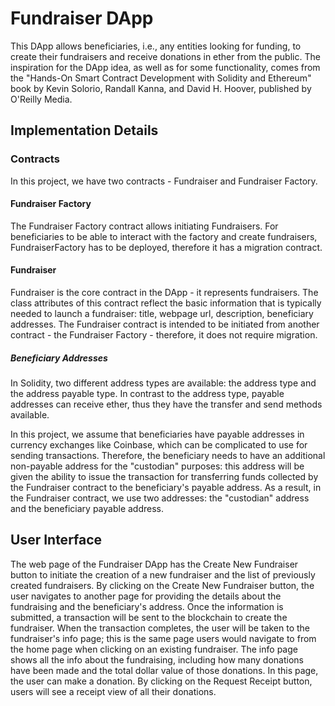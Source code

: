 # Fundraiser DApp
This DApp allows beneficiaries, i.e., any entities looking for funding, to create their fundraisers and receive donations in ether from the public.
The inspiration for the DApp idea, as well as for some functionality, comes from the "Hands-On Smart Contract Development with Solidity and Ethereum" book by Kevin Solorio, Randall Kanna, and David H. Hoover, published by O'Reilly Media.

## Implementation Details

### Contracts
In this project, we have two contracts - Fundraiser and Fundraiser Factory.

#### Fundraiser Factory
The Fundraiser Factory contract allows initiating Fundraisers. For beneficiaries to be able to interact with the factory and create fundraisers, FundraiserFactory has to be deployed, therefore it has a migration contract.

#### Fundraiser

Fundraiser is the core contract in the DApp - it represents fundraisers. The class attributes of this contract reflect the basic information that is typically needed to launch a fundraiser: title, webpage url, description, beneficiary addresses.
The Fundraiser contract is intended to be initiated from another contract - the Fundraiser Factory - therefore, it does not require migration. 

##### Beneficiary Addresses
In Solidity, two different address types are available: the address type and the address payable type. In contrast to the address type, payable addresses can receive ether, thus they have the transfer and send methods available. 

In this project, we assume that beneficiaries have payable addresses in currency exchanges like Coinbase, which can be complicated to use for sending transactions.
Therefore, the beneficiary needs to have an additional non-payable address for the "custodian" purposes: this address will be given the ability to issue the transaction for transferring funds collected by the Fundraiser contract to the beneficiary's payable address. As a result, in the Fundraiser contract, we use two addresses: the "custodian" address and the beneficiary payable address.

## User Interface
The web page of the Fundraiser DApp has the Create New Fundraiser button to initiate the creation of a new fundraiser and the list of previously created fundraisers. By clicking on the Create New Fundraiser button, the user navigates to another page for providing the details about the fundraising and the beneficiary's address. Once the information is submitted, a transaction will be sent to the blockchain to create the fundraiser. When the transaction completes, the user will be taken to the fundraiser's info page; this is the same page users would navigate to from the home page when clicking on an existing fundraiser. The info page shows all the info about the fundraising, including how many donations have been made and the total dollar value of those donations. In this page, the user can make a donation. By clicking on the Request Receipt button, users will see a receipt view of all their donations.
